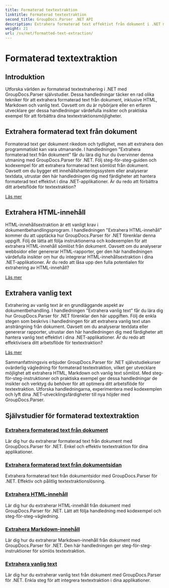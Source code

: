 ```yaml
---
title: Formaterad textextraktion
linktitle: Formaterad textextraktion
second_title: GroupDocs.Parser .NET API
description: Extrahera formaterad text effektivt från dokument i .NET med GroupDocs.Parser. Lär dig att extrahera HTML, Markdown och vanlig text sömlöst.
weight: 21
url: /sv/net/formatted-text-extraction/
---
```


# Formaterad textextraktion


## Introduktion

Utforska världen av formaterad textextrahering i .NET med GroupDocs.Parser självstudier. Dessa handledningar täcker en rad olika tekniker för att extrahera formaterad text från dokument, inklusive HTML, Markdown och vanlig text. Oavsett om du är nybörjare eller en erfaren utvecklare ger dessa handledningar värdefulla insikter och praktiska exempel för att förbättra dina textextraktionsmöjligheter.

## Extrahera formaterad text från dokument

Formaterad text ger dokument rikedom och tydlighet, men att extrahera den programmatiskt kan vara utmanande. I handledningen "Extrahera formaterad text från dokument" får du lära dig hur du övervinner denna utmaning med GroupDocs.Parser för .NET. Följ steg-för-steg-guiden och kodexempel för att extrahera formaterad text sömlöst från dokument. Oavsett om du bygger ett innehållshanteringssystem eller analyserar textdata, utrustar den här handledningen dig med färdigheter att hantera formaterad text effektivt i dina .NET-applikationer. Är du redo att förbättra ditt arbetsflöde för textextraktion?

[Läs mer](./extract-formatted-text-from-document/)

## Extrahera HTML-innehåll

HTML-innehållsextraktion är ett vanligt krav i dokumentbehandlingsprogram. I handledningen "Extrahera HTML-innehåll" kommer du att upptäcka hur GroupDocs.Parser för .NET förenklar denna uppgift. Följ de lätta att följa instruktionerna och kodexemplen för att extrahera HTML-innehåll sömlöst från dokument. Oavsett om du analyserar webbsidor eller genererar HTML-rapporter, ger den här handledningen värdefulla insikter om hur du integrerar HTML-innehållsextraktion i dina .NET-applikationer. Är du redo att låsa upp den fulla potentialen för extrahering av HTML-innehåll?

[Läs mer](./extract-html-content/)

## Extrahera vanlig text

Extrahering av vanlig text är en grundläggande aspekt av dokumentbehandling. I handledningen "Extrahera vanlig text" får du lära dig hur GroupDocs.Parser för .NET förenklar den här uppgiften. Följ de enkla stegen som beskrivs i handledningen för att extrahera vanlig text utan ansträngning från dokument. Oavsett om du analyserar textdata eller genererar rapporter, utrustar den här handledningen dig med färdigheter att hantera vanlig text effektivt i dina .NET-applikationer. Är du redo att effektivisera ditt arbetsflöde för textextraktion?

[Läs mer](./extract-plain-text/)

Sammanfattningsvis erbjuder GroupDocs.Parser för .NET självstudiekurser ovärderlig vägledning för formaterad textextraktion, vilket ger utvecklare möjlighet att extrahera HTML, Markdown och vanlig text sömlöst. Med steg-för-steg-instruktioner och praktiska exempel ger dessa handledningar de insikter och verktyg du behöver för att optimera ditt arbetsflöde för textextraktion. Utforska handledningarna, experimentera med kodexemplen och lyft dina .NET-utvecklingsfärdigheter till nya höjder med GroupDocs.Parser.
## Självstudier för formaterad textextraktion
### [Extrahera formaterad text från dokument](./extract-formatted-text-from-document/)
Lär dig hur du extraherar formaterad text från dokument med GroupDocs.Parser för .NET. Enkel och effektiv textextraktion för dina applikationer.
### [Extrahera formaterad text från dokumentsidan](./extract-formatted-text-from-document-page/)
Extrahera formaterad text från dokumentsidor med GroupDocs.Parser för .NET. Effektiv och pålitlig textextraktionslösning.
### [Extrahera HTML-innehåll](./extract-html-content/)
Lär dig hur du extraherar HTML-innehåll från dokument med GroupDocs.Parser för .NET. Lätt att följa handledning med kodexempel och steg-för-steg-vägledning.
### [Extrahera Markdown-innehåll](./extract-markdown-content/)
Lär dig hur du extraherar Markdown-innehåll från dokument med GroupDocs.Parser för .NET. Den här handledningen ger steg-för-steg-instruktioner för sömlös textextraktion.
### [Extrahera vanlig text](./extract-plain-text/)
Lär dig hur du extraherar vanlig text från dokument med GroupDocs.Parser för .NET. Enkla steg för att integrera textextraktion i dina applikationer.